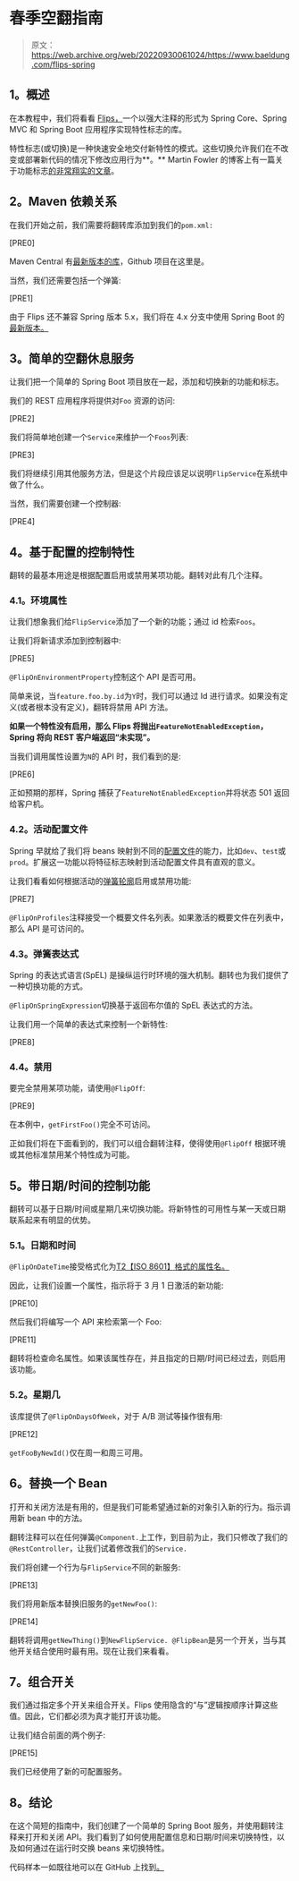 # 春季空翻指南

> 原文：<https://web.archive.org/web/20220930061024/https://www.baeldung.com/flips-spring>

## **1。概述**

在本教程中，我们将看看 [Flips，](https://web.archive.org/web/20220703153300/https://github.com/Feature-Flip/flips)一个以强大注释的形式为 Spring Core、Spring MVC 和 Spring Boot 应用程序实现特性标志的库。

特性标志(或切换)是一种快速安全地交付新特性的模式。这些切换允许我们在不改变或部署新代码的情况下修改应用行为**。** Martin Fowler 的博客上有一篇关于功能标志[的非常翔实的文章](https://web.archive.org/web/20220703153300/https://martinfowler.com/articles/feature-toggles.html)。

## **2。Maven 依赖关系**

在我们开始之前，我们需要将翻转库添加到我们的`pom.xml:`

[PRE0]

Maven Central 有[最新版本的库](https://web.archive.org/web/20220703153300/https://search.maven.org/classic/#search%7Cga%7C1%7Cg%3A%22com.github.feature-flip%22)，Github 项目在这里是。

当然，我们还需要包括一个弹簧:

[PRE1]

由于 Flips 还不兼容 Spring 版本 5.x，我们将在 4.x 分支中使用 Spring Boot 的[最新版本。](https://web.archive.org/web/20220703153300/https://search.maven.org/classic/#artifactdetails%7Corg.springframework.boot%7Cspring-boot-starter-web%7C1.5.10.RELEASE%7Cjar)

## **3。简单的空翻休息服务**

让我们把一个简单的 Spring Boot 项目放在一起，添加和切换新的功能和标志。

我们的 REST 应用程序将提供对`Foo` 资源的访问:

[PRE2]

我们将简单地创建一个`Service`来维护一个`Foos`列表:

[PRE3]

我们将继续引用其他服务方法，但是这个片段应该足以说明`FlipService`在系统中做了什么。

当然，我们需要创建一个控制器:

[PRE4]

## **4。基于配置的控制特性**

翻转的最基本用途是根据配置启用或禁用某项功能。翻转对此有几个注释。

### **4.1。环境属性**

让我们想象我们给`FlipService`添加了一个新的功能；通过 id 检索`Foos`。

让我们将新请求添加到控制器中:

[PRE5]

`@FlipOnEnvironmentProperty`控制这个 API 是否可用。

简单来说，当`feature.foo.by.id`为`Y`时，我们可以通过 Id 进行请求。如果没有定义(或者根本没有定义)，翻转将禁用 API 方法。

**如果一个特性没有启用，那么 Flips 将抛出`FeatureNotEnabledException`，Spring 将向 REST 客户端返回“未实现”。**

当我们调用属性设置为`N`的 API 时，我们看到的是:

[PRE6]

正如预期的那样，Spring 捕获了`FeatureNotEnabledException`并将状态 501 返回给客户机。

### **4.2。活动配置文件**

Spring 早就给了我们将 beans 映射到不同的[配置文件](/web/20220703153300/https://www.baeldung.com/spring-profiles)的能力，比如`dev`、`test`或`prod`。扩展这一功能以将特征标志映射到活动配置文件具有直观的意义。

让我们看看如何根据活动的[弹簧轮廓](/web/20220703153300/https://www.baeldung.com/spring-profiles)启用或禁用功能:

[PRE7]

`@FlipOnProfiles`注释接受一个概要文件名列表。如果激活的概要文件在列表中，那么 API 是可访问的。

### **4.3。弹簧表达式**

Spring 的表达式语言(SpEL) 是操纵运行时环境的强大机制。翻转也为我们提供了一种切换功能的方式。

`@FlipOnSpringExpression`切换基于返回布尔值的 SpEL 表达式的方法。

让我们用一个简单的表达式来控制一个新特性:

[PRE8]

### 4.4。禁用

要完全禁用某项功能，请使用`@FlipOff`:

[PRE9]

在本例中，`getFirstFoo()`完全不可访问。

正如我们将在下面看到的，我们可以组合翻转注释，使得使用`@FlipOff` 根据环境或其他标准禁用某个特性成为可能。

## **5。带日期/时间的控制功能**

翻转可以基于日期/时间或星期几来切换功能。将新特性的可用性与某一天或日期联系起来有明显的优势。

### **5.1。日期和时间**

`@FlipOnDateTime`接受格式化为[T2【ISO 8601】格式的属性名。](https://web.archive.org/web/20220703153300/https://www.iso.org/iso-8601-date-and-time-format.html)

因此，让我们设置一个属性，指示将于 3 月 1 日激活的新功能:

[PRE10]

然后我们将编写一个 API 来检索第一个 Foo:

[PRE11]

翻转将检查命名属性。如果该属性存在，并且指定的日期/时间已经过去，则启用该功能。

### 5.2。星期几

该库提供了`@FlipOnDaysOfWeek`，对于 A/B 测试等操作很有用:

[PRE12]

`getFooByNewId()`仅在周一和周三可用。

## **6。替换一个 Bean**

打开和关闭方法是有用的，但是我们可能希望通过新的对象引入新的行为。指示调用新 bean 中的方法。

翻转注释可以在任何弹簧`@Component.`上工作，到目前为止，我们只修改了我们的`@RestController`，让我们试着修改我们的`Service.`

我们将创建一个行为与`FlipService`不同的新服务:

[PRE13]

我们将用新版本替换旧服务的`getNewFoo()`:

[PRE14]

翻转将调用`getNewThing()`到`NewFlipService. @FlipBean`是另一个开关，当与其他开关结合使用时最有用。现在让我们来看看。

## **7。组合开关**

我们通过指定多个开关来组合开关。Flips 使用隐含的“与”逻辑按顺序计算这些值。因此，它们都必须为真才能打开该功能。

让我们结合前面的两个例子:

[PRE15]

我们已经使用了新的可配置服务。

## **8。结论**

在这个简短的指南中，我们创建了一个简单的 Spring Boot 服务，并使用翻转注释来打开和关闭 API。我们看到了如何使用配置信息和日期/时间来切换特性，以及如何通过在运行时交换 beans 来切换特性。

代码样本一如既往地可以在 GitHub 上找到[。](https://web.archive.org/web/20220703153300/https://github.com/eugenp/tutorials/tree/master/spring-4)
